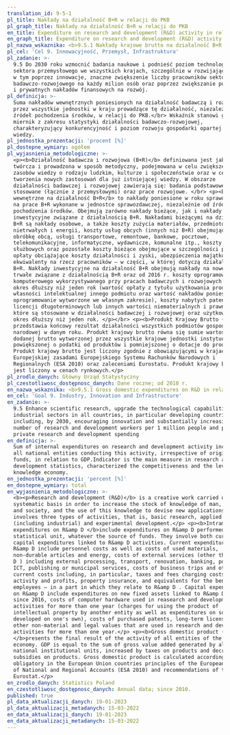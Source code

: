 ```yaml
---
translation_id: 9-5-1
pl_title: Nakłady na działalność B+R w relacji do PKB
pl_graph_title: Nakłady na działalność B+R w relacji do PKB
en_title: Expenditure on research and development (R&D) activity in relation to GDP
en_graph_title: Expenditure on research and development (R&D) activity in relation to GDP
pl_nazwa_wskaznika: <b>9.5.1 Nakłady krajowe brutto na działalność B+R w relacji do PKB</b>
pl_cel: 'Cel 9. Innowacyjność, Przemysł, Infrastruktura'
pl_zadanie: >-
  9.5 Do 2030 roku wzmocnić badania naukowe i podnieść poziom technologiczny
  sektora przemysłowego we wszystkich krajach, szczególnie w rozwijających się,
  w tym poprzez innowacje, znaczne zwiększenie liczby pracowników sektora
  badawczo-rozwojowego na każdy milion osób oraz poprzez zwiększanie publicznych
  i prywatnych nakładów finansowych na rozwój.
pl_definicja: >-
  Suma nakładów wewnętrznych poniesionych na działalność badawczą i rozwojową
  przez wszystkie jednostki w kraju prowadzące tę działalność, niezależnie od
  źródeł pochodzenia środków, w relacji do PKB.</br> Wskaźnik stanowi główny
  miernik z zakresu statystyki działalności badawczo-rozwojowej,
  charakteryzujący konkurencyjność i poziom rozwoju gospodarki opartej na
  wiedzy.
pl_jednostka_prezentacji: 'procent [%]'
pl_dostepne_wymiary: ogółem
pl_wyjasnienia_metodologiczne: >-
  <p><b>Działalność badawcza i rozwojowa (B+R)</b> definiowana jest jako praca
  twórcza i prowadzona w sposób metodyczny, podejmowana w celu zwiększenia
  zasobów wiedzy o rodzaju ludzkim, kulturze i społeczeństwie oraz w celu
  tworzenia nowych zastosowań dla już istniejącej wiedzy. W obszarze
  działalności badawczej i rozwojowej zawierają się: badania podstawowe,
  stosowane (łącznie z przemysłowymi) oraz prace rozwojowe. </br> <p><b>Nakłady
  wewnętrzne na działalność B+R</b> to nakłady poniesione w roku sprawozdawczym
  na prace B+R wykonane w jednostce sprawozdawczej, niezależnie od źródła
  pochodzenia środków. Obejmują zarówno nakłady bieżące, jak i nakłady
  inwestycyjne związane z działalnością B+R. Nakładami bieżącymi na działalność
  B+R są nakłady osobowe, a także koszty zużycia materiałów, przedmiotów
  nietrwałych i energii, koszty usług obcych (innych niż B+R) obejmujące:
  obróbkę obcą, usługi transportowe, remontowe, bankowe, pocztowe,
  telekomunikacyjne, informatyczne, wydawnicze, komunalne itp., koszty podróży
  służbowych oraz pozostałe koszty bieżące obejmujące w szczególności podatki i
  opłaty obciążające koszty działalności i zyski, ubezpieczenia majątkowe i
  ekwiwalenty na rzecz pracowników – w części, w której dotyczą działalności
  B+R. Nakłady inwestycyjne na działalność B+R obejmują nakłady na nowe środki
  trwałe związane z działalnością B+R oraz od 2016 r. koszty oprogramowania
  komputerowego wykorzystywanego przy pracach badawczych i rozwojowych przez
  okres dłuższy niż jeden rok (wartość opłaty z tytułu użytkowania produktu
  własności intelektualnej innego podmiotu oraz wartość nakładów poniesionych na
  oprogramowanie wytworzone we własnym zakresie), koszty nabytych patentów,
  licencji długoterminowych lub innych wartości niematerialnych i prawnych,
  które są stosowane w działalności badawczej i rozwojowej oraz użytkowane przez
  okres dłuższy niż jeden rok. </p></br> <p><b>Produkt Krajowy Brutto (PKB)</b>
  przedstawia końcowy rezultat działalności wszystkich podmiotów gospodarki
  narodowej w danym roku. Produkt krajowy brutto równa się sumie wartości
  dodanej brutto wytworzonej przez wszystkie krajowe jednostki instytucjonalne
  powiększonej o podatki od produktów i pomniejszonej o dotacje do produktów.
  Produkt krajowy brutto jest liczony zgodnie z obowiązującymi w krajach Unii
  Europejskiej zasadami Europejskiego Systemu Rachunków Narodowych i
  Regionalnych (ESA 2010) oraz zaleceniami Eurostatu. Produkt krajowy brutto
  jest liczony w cenach rynkowych.</p>
pl_zrodlo_danych: Główny Urząd Statystyczny
pl_czestotliwosc_dostępnosc_danych: Dane roczne; od 2010 r.
en_nazwa_wskaznika: <b>9.5.1 Gross domestic expenditures on R&D in relation to GDP</b>
en_cel: 'Goal 9. Industry, Innovation and Infrastructure'
en_zadanie: >-
  9.5 Enhance scientific research, upgrade the technological capabilities of
  industrial sectors in all countries, in particular developing countries,
  including, by 2030, encouraging innovation and substantially increasing the
  number of research and development workers per 1 million people and public and
  private research and development spending
en_definicja: >-
  Sum of internal expenditures on research and development activity incurred by
  all national entities conducting this activity, irrespective of origin of the
  funds, in relation to GDP.Indicator is the main measure in research and
  development statistics, characterized the competitiveness and the level of
  knowledge economy.
en_jednostka_prezentacji: 'percent [%]'
en_dostepne_wymiary: total
en_wyjasnienia_metodologiczne: >-
  <b><p>Research and development (R&D)</b> is a creative work carried out on a
  systematic basis in order to increase the stock of knowledge of man, culture
  and society, and the use of this knowledge to devise new applications. It
  involves three types of activities, that is, basic research, applied research
  (including industrial) and experimental development.</p> <p><b>Intramural
  expenditures on R&amp D </b>include expenditures on R&amp D performed within a
  statistical unit, whatever the source of funds. They involve both current and
  capital expenditures linked to R&amp D activities. Current expenditures on
  R&amp D include personnel costs as well as costs of used materials,
  non-durable articles and energy, costs of external services (other than R&amp
  D ) including external processing, transport, renovation, banking, postal,
  ICT, publishing or municipal services, costs of business trips and other
  current costs including, in particular, taxes and fees charging costs of
  activity and profits, property insurance, and equivalents for the benefit of
  employees – in a part in which they relate to R&amp D . Capital expenditures
  on R&amp D include expenditures on new fixed assets linked to R&amp D and,
  since 2016, costs of computer hardware used in reasearch and development
  activities for more than one year (charges for using the product of
  intellectual property by another entity as well as expenditures on software
  developed on one's own), costs of purchased patents, long-term licenses or
  other non-material and legal values that are used in research and development
  activities for more than one year.</p> <p><b>Gross domestic product (GDP)
  </b>presents the final result of the activity of all entities of the national
  economy. GDP is equal to the sum of gross value added generated by all
  national institutional units, increased by taxes on products and decreased by
  subsidies on products. Gross domestic product is calculated according to
  obligatory in the European Union countries principles of the European System
  of National and Regional Accounts (ESA 2010) and recommendations of the
  Eurostat.</p>
en_zrodlo_danych: Statistics Poland
en_czestotliwosc_dostępnosc_danych: Annual data; since 2010.
published: true
pl_data_aktualizacji_danych: 19-01-2023
pl_data_aktualizacji_metadanych: 15-03-2022
en_data_aktualizacji_danych: 19-01-2023
en_data_aktualizacji_metadanych: 15-03-2022
---
```

